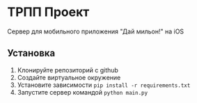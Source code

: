 # ТРПП Проект
Сервер для мобильного приложения "Дай мильон!" на iOS

## Установка
1. Клонируйте репозиторий с github
2. Создайте виртуальное окружение
3. Установите зависимости `pip install -r requirements.txt`
4. Запустите сервер командой `python main.py`